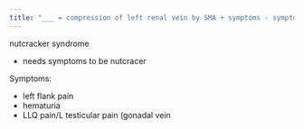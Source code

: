```yaml
---
title: "___ = compression of left renal vein by SMA + symptoms - symptoms (3)"
---
```

nutcracker syndrome
- needs symptoms to be nutcracer

Symptoms:
- left flank pain
- hematuria
- LLQ pain/L testicular pain (gonadal vein

